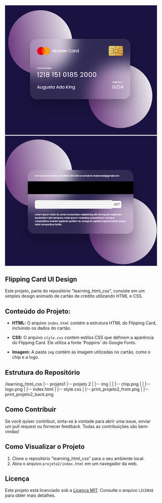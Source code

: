 ![Imagem do projeto](https://github.com/holyvieri/learning_html_css/blob/main/projeto%202/print_projeto2_front.png)
![Imagem do projeto](https://github.com/holyvieri/learning_html_css/blob/main/projeto%202/print_projeto2_back.png)

## Flipping Card UI Design

Este projeto, parte do repositório "learning_html_css", consiste em um simples design animado de cartão de crédito utilizando HTML e CSS.

## Conteúdo do Projeto:

- **HTML:** O arquivo `index.html` contém a estrutura HTML do Flipping Card, incluindo os dados do cartão.

- **CSS:** O arquivo `style.css` contém estilos CSS que definem a aparência do Flipping Card. Ele utiliza a fonte 'Poppins' do Google Fonts.

- **Imagem:** A pasta `img` contém as imagem utilizadas no cartão, como o chip e a logo.

## Estrutura do Repositório

/learning_html_css
|-- projeto1
|-- projeto 2
| |-- img
| |  |-- chip.png
| |  |-- logo.png
| |-- index.html
| |-- style.css
| |-- print_projeto2_front.png
| |-- print_projeto2_back.png

## Como Contribuir

Se você quiser contribuir, sinta-se à vontade para abrir uma issue, enviar um pull request ou fornecer feedback. Todas as contribuições são bem-vindas!

## Como Visualizar o Projeto

1. Clone o repositório "learning_html_css" para o seu ambiente local.
2. Abra o arquivo `projeto2/index.html` em um navegador da web.

## Licença

Este projeto está licenciado sob a [Licença MIT](https://opensource.org/licenses/MIT). Consulte o arquivo `LICENSE` para obter mais detalhes.
